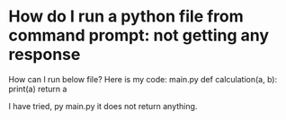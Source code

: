
# How do I run a python file from command prompt: not getting any response

How can I run below file?
Here is my code:
main.py
def calculation(a, b):
   print(a)
   return a

I have tried, py main.py it does not return anything.

        